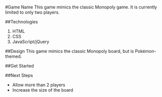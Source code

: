 #Game Name
This game mimics the classic Monopoly game. It is currently limited to only two players. 

##Technologies
1. HTML
2. CSS
3. JavaScript/jQuery

##Design
This game mimics the classic Monopoly board, but is Pokémon-themed.

##Get Started


##Next Steps
- Allow more than 2 players
- Increase the size of the board